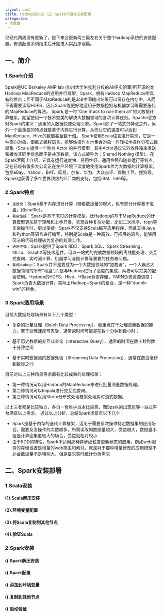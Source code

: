 ```yaml
---
layout: post
title: Hadoop系列之（五）Spark介绍与安装配置
categories:
- 大数据
---
```


<div class="message">
	已经约两周没有更新了，接下来会更新两三篇左右关于整个hadoop系统的安装配置，安装配置系列结束后开始进入实战原理篇。
</div>

## 一、简介

### 1.Spark介绍

Spark是UC Berkeley AMP lab (加州大学伯克利分校的AMP实验室)所开源的类Hadoop MapReduce的通用并行框架，Spark，拥有Hadoop MapReduce所具有的优点；但不同于MapReduce的是Job中间输出结果可以保存在内存中，从而不再需要读写HDFS，因此Spark能更好地适用于数据挖掘与机器学习等需要迭代的MapReduce的算法。
Spark,是一种"One Stack to rule them all"的大数据计算框架，期望使用一个技术完美的解决大数据领域的各项计算任务。Apache官方对Spark的定义：通用的大数据快速处理引擎。Spark除了一站式的特点之外，另外一个最重要的特点就是基于内存进行计算，从而让它的速度可以达到MapReduce、Hive的数倍甚至数十倍。
Spark使用Scala语言进行实现，它是一种面向对象、函数式编程语言，能够像操作本地集合对象一样轻松地操作分布式数据集（Scala 提供一个称为 Actor 的并行模型，其中Actor通过它的收件箱来发送和接收非同步信息而不是共享数据，该方式被称为：Shared Nothing 模型）。在Spark官网上介绍，它具有运行速度快、易用性好、通用性强和随处运行等特点。
现在已经有很多大公司正在生产环境下深度地使用Spark作为大数据的计算框架，包括eBay、Yahoo!、BAT、网易、京东、华为、大众点评、优酷土豆、搜狗等。Spark也获得了多个世界顶级的IT厂商的支持，包括IBM、Intel等。

### 2.Spark特点

* `速度快`：Spark基于内存进行计算（随着数据量的增大，也有部分计算基于磁盘，如shuffle）。
* `易用性好`：Spark是基于RDD的计算模型，比Hadoop的基于MapReduce的计算模型更加易于理解和上手开发，实现各种复杂功能，比如二次排序、topn等复杂操作时，更加便捷。Spark不仅支持Scala编写应用程序，而且支持Java和Python等语言进行编写，特别是Scala是一种高效、可拓展的语言，能够用简洁的代码处理较为复杂的处理工作。
* `通用性强`：Spark提供了Spark RDD、Spark SQL、Spark Streaming、MLlib、GraphX等技术组件，可以一站式的完成数据领域的离线批处理、交互式查询、实时流计算、机器学习与图计算等重要的任务和问题。
* `集成Hadoop`：Spark并不是要成为一个大数据领域的"独裁者"，一个人霸占大数据领域的所有"地盘",而是与Hadoop进行了高度的集成，两者可以完美的配合使用。Hadoop的HDFS、Hive、HBase负责存储，YARN负责资源调度；Spark负责大数据计算。实际上Hadoop+Spark的组合，是一种"double win"的组合。

### 3.Spark适用场景

目前大数据处理场景有以下几个类型：

 * 复杂的批量处理（Batch Data Processing），偏重点在于处理海量数据的能力，至于处理速度可忍受，通常的时间可能是在数十分钟到数小时；

 * 基于历史数据的交互式查询（Interactive Query），通常的时间在数十秒到数十分钟之间

 * 基于实时数据流的数据处理（Streaming Data Processing），通常在数百毫秒到数秒之间

目前对以上三种场景需求都有比较成熟的处理框架：

 * 第一种情况可以用Hadoop的MapReduce来进行批量海量数据处理。
 * 第二种情况可以Impala进行交互式查询。
 * 第三种情况可以用Storm分布式处理框架处理实时流式数据。

以上三者都是比较独立，各自一套维护成本比较高，而Spark的出现能够一站式平台满意以上需求。 
通过以上分析，总结Spark场景有以下几个：

 * Spark是基于内存的迭代计算框架，适用于需要多次操作特定数据集的应用场合。需要反复操作的次数越多，所需读取的数据量越大，受益越大，数据量小但是计算密集度较大的场合，受益就相对较小
 * 由于RDD的特性，Spark不适用那种异步细粒度更新状态的应用，例如web服务的存储或者是增量的web爬虫和索引。就是对于那种增量修改的应用模型不适合数据量不是特别大，但是要求实时统计分析需求


## 二、Spark安装部署

### 1.Scala安装

#### (1).Scala解压安装

#### (2).环境变量配置

#### (3).将Scala复制到其他节点

#### (4).验证Scala

### 2.Spark安装

#### ().Spark解压安装

#### ().Spark配置

#### ().添加到环境变量

#### ().复制到其他节点

#### ().启动验证